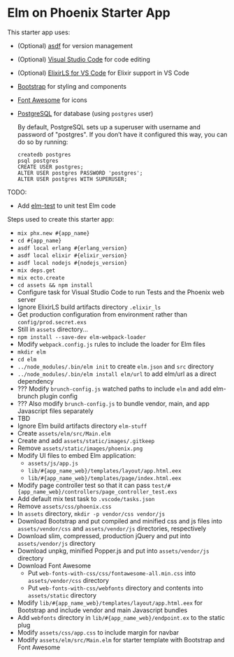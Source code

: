 # Elm on Phoenix Starter App

This starter app uses:
  * (Optional) [asdf](https://github.com/asdf-vm/asdf) for version management
  * (Optional) [Visual Studio Code](https://code.visualstudio.com) for code editing
  * (Optional) [ElixirLS for VS Code](https://github.com/JakeBecker/vscode-elixir-ls) for Elixir support in VS Code
  * [Bootstrap](https://getbootstrap.com) for styling and components
  * [Font Awesome](https://fontawesome.com) for icons
  * [PostgreSQL](https://www.postgresql.org) for database (using `postgres` user)
    
    By default, PostgreSQL sets up a superuser with username and password of "postgres". If you don’t have it configured this way, you can do so by running:

        createdb postgres
        psql postgres
        CREATE USER postgres;
        ALTER USER postgres PASSWORD 'postgres';
        ALTER USER postgres WITH SUPERUSER;


TODO:
  * Add [elm-test](https://github.com/elm-explorations/test) to unit test Elm code


Steps used to create this starter app:

  * `mix phx.new #{app_name}`
  * `cd #{app_name}`
  * `asdf local erlang #{erlang_version}`
  * `asdf local elixir #{elixir_version}`
  * `asdf local nodejs #{nodejs_version}`
  * `mix deps.get`
  * `mix ecto.create`
  * `cd assets && npm install`
  * Configure task for Visual Studio Code to run Tests and the Phoenix web server
  * Ignore ElixirLS build artifacts directory `.elixir_ls`
  * Get production configuration from environment rather than `config/prod.secret.exs`
  * Still in `assets` directory...
  * `npm install --save-dev elm-webpack-loader`
  * Modify `webpack.config.js` rules to include the loader for Elm files
  * `mkdir elm`
  * `cd elm`
  * `../node_modules/.bin/elm init` to create `elm.json` and `src` directory
  * `../node_modules/.bin/elm install elm/url` to add elm/url as a direct dependency
  * ??? Modify `brunch-config.js` watched paths to include `elm` and add elm-brunch plugin config
  * ??? Also modify `brunch-config.js` to bundle vendor, main, and app Javascript files separately
  * TBD
  * Ignore Elm build artifacts directory `elm-stuff`
  * Create `assets/elm/src/Main.elm`
  * Create and add `assets/static/images/.gitkeep`
  * Remove `assets/static/images/phoenix.png`
  * Modify UI files to embed Elm application:
    * `assets/js/app.js`
    * `lib/#{app_name_web}/templates/layout/app.html.eex`
    * `lib/#{app_name_web}/templates/page/index.html.eex`
  * Modify page controller test so that it can pass `test/#{app_name_web}/controllers/page_controller_test.exs`
  * Add default mix test task to `.vscode/tasks.json`
  * Remove `assets/css/phoenix.css`
  * In `assets` directory, `mkdir -p vendor/css vendor/js`
  * Download Bootstrap and put compiled and minified css and js files into `assets/vendor/css` and `assets/vendor/js` directories, respectively
  * Download slim, compressed, production jQuery and put into `assets/vendor/js` directory
  * Download unpkg, minified Popper.js and put into `assets/vendor/js` directory
  * Download Font Awesome
    * Put `web-fonts-with-css/css/fontawesome-all.min.css` into `assets/vendor/css` directory
    * Put `web-fonts-with-css/webfonts` directory and contents into `assets/static` directory
  * Modify `lib/#{app_name_web}/templates/layout/app.html.eex` for Bootstrap and include vendor and main Javascript bundles
  * Add `webfonts` directory in `lib/#{app_name_web}/endpoint.ex` to the static plug
  * Modify `assets/css/app.css` to include margin for navbar
  * Modify `assets/elm/src/Main.elm` for starter template with Bootstrap and Font Awesome
